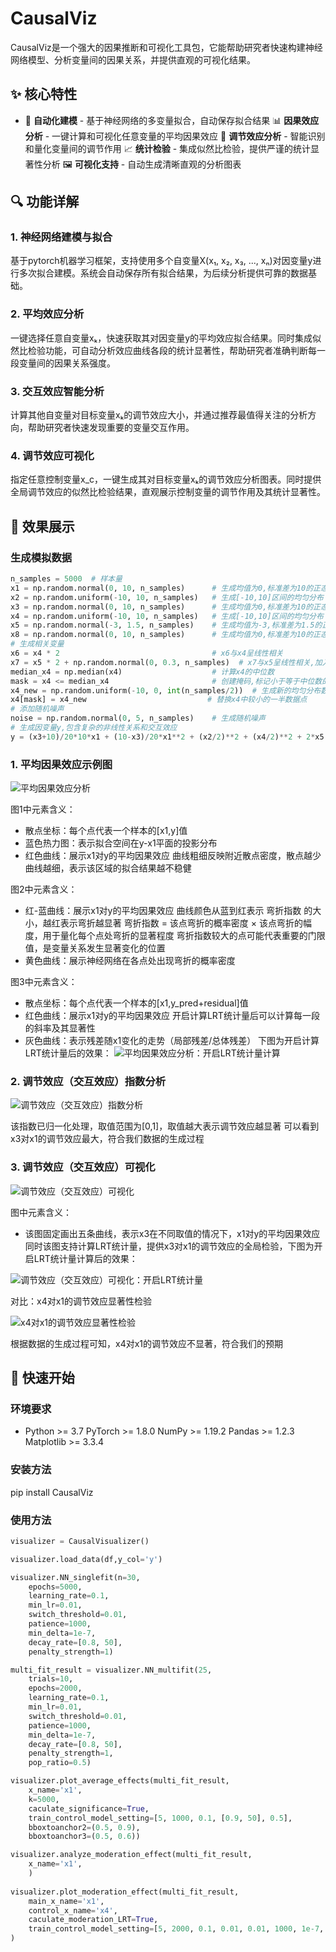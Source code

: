 # CausalViz
CausalViz是一个强大的因果推断和可视化工具包，它能帮助研究者快速构建神经网络模型、分析变量间的因果关系，并提供直观的可视化结果。

## ✨ 核心特性
- 🔨 **自动化建模** - 基于神经网络的多变量拟合，自动保存拟合结果
  📊 **因果效应分析** - 一键计算和可视化任意变量的平均因果效应
  🎯 **调节效应分析** - 智能识别和量化变量间的调节作用
  📈 **统计检验** - 集成似然比检验，提供严谨的统计显著性分析
  🖼️ **可视化支持** - 自动生成清晰直观的分析图表

## 🔍 功能详解
### 1. 神经网络建模与拟合
基于pytorch机器学习框架，支持使用多个自变量X(x₁, x₂, x₃, ..., xₙ)对因变量y进行多次拟合建模。系统会自动保存所有拟合结果，为后续分析提供可靠的数据基础。
### 2. 平均效应分析
一键选择任意自变量xₖ，快速获取其对因变量y的平均效应拟合结果。同时集成似然比检验功能，可自动分析效应曲线各段的统计显著性，帮助研究者准确判断每一段变量间的因果关系强度。
### 3. 交互效应智能分析
计算其他自变量对目标变量xₖ的调节效应大小，并通过推荐最值得关注的分析方向，帮助研究者快速发现重要的变量交互作用。
### 4. 调节效应可视化
指定任意控制变量x_c，一键生成其对目标变量xₖ的调节效应分析图表。同时提供全局调节效应的似然比检验结果，直观展示控制变量的调节作用及其统计显著性。

## 🎨 效果展示
### 生成模拟数据
```python
n_samples = 5000  # 样本量
x1 = np.random.normal(0, 10, n_samples)      # 生成均值为0,标准差为10的正态分布
x2 = np.random.uniform(-10, 10, n_samples)   # 生成[-10,10]区间的均匀分布
x3 = np.random.normal(0, 10, n_samples)      # 生成均值为0,标准差为10的正态分布
x4 = np.random.uniform(-10, 10, n_samples)   # 生成[-10,10]区间的均匀分布
x5 = np.random.normal(-3, 1.5, n_samples)    # 生成均值为-3,标准差为1.5的正态分布
x8 = np.random.normal(0, 10, n_samples)      # 生成均值为0,标准差为10的正态分布
# 生成相关变量
x6 = x4 * 2                                  # x6与x4呈线性相关
x7 = x5 * 2 + np.random.normal(0, 0.3, n_samples)  # x7与x5呈线性相关,加入随机噪声
median_x4 = np.median(x4)                    # 计算x4的中位数
mask = x4 <= median_x4                       # 创建掩码,标记小于等于中位数的点
x4_new = np.random.uniform(-10, 0, int(n_samples/2))  # 生成新的均匀分布数据
x4[mask] = x4_new                           # 替换x4中较小的一半数据点
# 添加随机噪声
noise = np.random.normal(0, 5, n_samples)    # 生成随机噪声
# 生成因变量y,包含复杂的非线性关系和交互效应
y = (x3+10)/20*10*x1 + (10-x3)/20*x1**2 + (x2/2)**2 + (x4/2)**2 + 2*x5 + x6 + x7 + 2*x8 + noise
```
### 1. 平均因果效应示例图

![平均因果效应分析](https://github.com/user-attachments/assets/54b207b6-42a5-405f-9a4a-0e30f30ad007)

图1中元素含义：
- 散点坐标：每个点代表一个样本的[x1,y]值
- 蓝色热力图：表示拟合空间在y-x1平面的投影分布
- 红色曲线：展示x1对y的平均因果效应
            曲线粗细反映附近散点密度，散点越少曲线越细，表示该区域的拟合结果越不稳健

图2中元素含义：
- 红-蓝曲线：展示x1对y的平均因果效应
            曲线颜色从蓝到红表示 弯折指数 的大小，越红表示弯折越显著
            弯折指数 = 该点弯折的概率密度 × 该点弯折的幅度，用于量化每个点处弯折的显著程度
            弯折指数较大的点可能代表重要的门限值，是变量关系发生显著变化的位置
- 黄色曲线：展示神经网络在各点处出现弯折的概率密度

图3中元素含义：
- 散点坐标：每个点代表一个样本的[x1,y_pred+residual]值
- 红色曲线：展示x1对y的平均因果效应
            开启计算LRT统计量后可以计算每一段的斜率及其显著性
- 灰色曲线：表示残差随x1变化的走势（局部残差/总体残差）
下图为开启计算LRT统计量后的效果：
![平均因果效应分析：开启LRT统计量计算](https://github.com/user-attachments/assets/b696642d-0441-46cb-8680-55e3a16941ef)

### 2. 调节效应（交互效应）指数分析

![调节效应（交互效应）指数分析](https://github.com/user-attachments/assets/5729d300-1776-4ea6-919b-fff3a007557e)

该指数已归一化处理，取值范围为[0,1]，取值越大表示调节效应越显著
可以看到x3对x1的调节效应最大，符合我们数据的生成过程

### 3. 调节效应（交互效应）可视化

![调节效应（交互效应）可视化](https://github.com/user-attachments/assets/2bcdd537-32e3-4e9d-929c-6a3cd88c623c)

图中元素含义：
- 该图固定画出五条曲线，表示x3在不同取值的情况下，x1对y的平均因果效应
同时该图支持计算LRT统计量，提供x3对x1的调节效应的全局检验，下图为开启LRT统计量计算后的效果：

![调节效应（交互效应）可视化：开启LRT统计量](https://github.com/user-attachments/assets/abe93ea0-6591-4e82-9b18-e54fcdd53097)

对比：x4对x1的调节效应显著性检验

![x4对x1的调节效应显著性检验](https://github.com/user-attachments/assets/ce737f07-a273-4a54-b1f8-4eafa3a306dc)


根据数据的生成过程可知，x4对x1的调节效应不显著，符合我们的预期

## 🚀 快速开始

### 环境要求
- Python >= 3.7
 PyTorch >= 1.8.0
 NumPy >= 1.19.2
 Pandas >= 1.2.3
 Matplotlib >= 3.3.4
### 安装方法
pip install CausalViz
### 使用方法
```python
visualizer = CausalVisualizer()

visualizer.load_data(df,y_col='y')

visualizer.NN_singlefit(n=30,
    epochs=5000,
    learning_rate=0.1,
    min_lr=0.01,
    switch_threshold=0.01,
    patience=1000,
    min_delta=1e-7,
    decay_rate=[0.8, 50],
    penalty_strength=1)

multi_fit_result = visualizer.NN_multifit(25,
    trials=10,
    epochs=2000,
    learning_rate=0.1,
    min_lr=0.01,
    switch_threshold=0.01,
    patience=1000,
    min_delta=1e-7,
    decay_rate=[0.8, 50],
    penalty_strength=1,
    pop_ratio=0.5)

visualizer.plot_average_effects(multi_fit_result,
    x_name='x1',
    k=5000,
    caculate_significance=True,
    train_control_model_setting=[5, 1000, 0.1, [0.9, 50], 0.5],
    bboxtoanchor2=(0.5, 0.9),
    bboxtoanchor3=(0.5, 0.6))

visualizer.analyze_moderation_effect(multi_fit_result,
    x_name='x1',
    )
    
visualizer.plot_moderation_effect(multi_fit_result,
    main_x_name='x1',
    control_x_name='x4',
    caculate_moderation_LRT=True,
    train_control_model_setting=[5, 2000, 0.1, 0.01, 0.01, 1000, 1e-7, [0.8, 50], 0.5]
)
```





